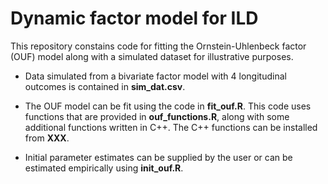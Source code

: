 # Dynamic factor model for ILD

This repository constains code for fitting the Ornstein-Uhlenbeck factor (OUF) model along with a simulated dataset for illustrative purposes.

* Data simulated from a bivariate factor model with 4 longitudinal outcomes is contained in **sim_dat.csv**.

* The OUF model can be fit using the code in **fit_ouf.R**.  This code uses functions that are provided in **ouf_functions.R**, along with some additional functions written in C++.  The C++ functions can be installed from **XXX**.

* Initial parameter estimates can be supplied by the user or can be estimated empirically using **init_ouf.R**.
